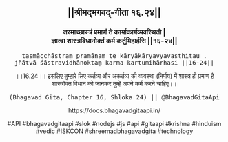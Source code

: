 <center><h2>||श्रीमद्‍भगवद्‍-गीता १६.२४||</h2>
<h3>तस्माच्छास्त्रं प्रमाणं ते कार्याकार्यव्यवस्थितौ |<br/>ज्ञात्वा शास्त्रविधानोक्तं कर्म कर्तुमिहार्हसि ||१६-२४||</h3>
<pre>tasmācchāstraṃ pramāṇaṃ te kāryākāryavyavasthitau .<br/>jñātvā śāstravidhānoktaṃ karma kartumihārhasi ||16-24||</pre>
<p>।।16.24।। इसलिए तुम्हारे लिए कर्तव्य और अकर्तव्य की व्यवस्था (निर्णय) में शास्त्र ही प्रमाण है शास्त्रोक्त विधान को जानकर तुम्हें अपने कर्म करने चाहिए।।</p>
<pre>(Bhagavad Gita, Chapter 16, Shloka 24) || @BhagavadGitaApi</pre><p>https://docs.bhagavadgitaapi.in/</p><p>#API #bhagavadgitaapi #slok #nodejs #js #api #gitaapi #krishna #hinduism #vedic #ISKCON #shreemadbhagavadgita #technology</p></center>
